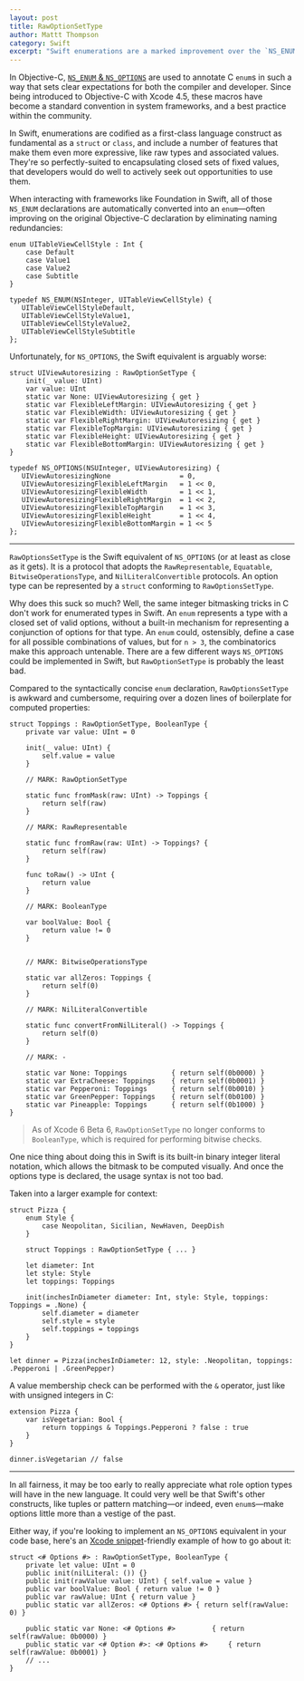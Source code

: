 ```yaml
---
layout: post
title: RawOptionSetType
author: Mattt Thompson
category: Swift
excerpt: "Swift enumerations are a marked improvement over the `NS_ENUM` macro in Objective-C. Unfortunately, `NS_OPTIONS` does not compare as favorably."
---
```


In Objective-C, [`NS_ENUM` & `NS_OPTIONS`](http://nshipster.com/ns_enum-ns_options/) are used to annotate C `enum`s in such a way that sets clear expectations for both the compiler and developer. Since being introduced to Objective-C with Xcode 4.5, these macros have become a standard convention in system frameworks, and a best practice within the community.

In Swift, enumerations are codified as a first-class language construct as fundamental as a `struct` or `class`, and include a number of features that make them even more expressive, like raw types and associated values. They're so perfectly-suited to encapsulating closed sets of fixed values, that developers would do well to actively seek out opportunities to use them.

When interacting with frameworks like Foundation in Swift, all of those `NS_ENUM` declarations are automatically converted into an `enum`—often improving on the original Objective-C declaration by eliminating naming redundancies:

~~~{swift}
enum UITableViewCellStyle : Int {
    case Default
    case Value1
    case Value2
    case Subtitle
}
~~~

~~~{objective-c}
typedef NS_ENUM(NSInteger, UITableViewCellStyle) {
   UITableViewCellStyleDefault,
   UITableViewCellStyleValue1,
   UITableViewCellStyleValue2,
   UITableViewCellStyleSubtitle
};
~~~

Unfortunately, for `NS_OPTIONS`, the Swift equivalent is arguably worse:

~~~{swift}
struct UIViewAutoresizing : RawOptionSetType {
    init(_ value: UInt)
    var value: UInt
    static var None: UIViewAutoresizing { get }
    static var FlexibleLeftMargin: UIViewAutoresizing { get }
    static var FlexibleWidth: UIViewAutoresizing { get }
    static var FlexibleRightMargin: UIViewAutoresizing { get }
    static var FlexibleTopMargin: UIViewAutoresizing { get }
    static var FlexibleHeight: UIViewAutoresizing { get }
    static var FlexibleBottomMargin: UIViewAutoresizing { get }
}
~~~

~~~{objective-c}
typedef NS_OPTIONS(NSUInteger, UIViewAutoresizing) {
   UIViewAutoresizingNone                 = 0,
   UIViewAutoresizingFlexibleLeftMargin   = 1 << 0,
   UIViewAutoresizingFlexibleWidth        = 1 << 1,
   UIViewAutoresizingFlexibleRightMargin  = 1 << 2,
   UIViewAutoresizingFlexibleTopMargin    = 1 << 3,
   UIViewAutoresizingFlexibleHeight       = 1 << 4,
   UIViewAutoresizingFlexibleBottomMargin = 1 << 5
};
~~~

* * *

`RawOptionsSetType` is the Swift equivalent of `NS_OPTIONS` (or at least as close as it gets). It is a protocol that adopts the `RawRepresentable`, `Equatable`, `BitwiseOperationsType`, and `NilLiteralConvertible` protocols. An option type can be represented by a `struct` conforming to `RawOptionsSetType`.

Why does this suck so much? Well, the same integer bitmasking tricks in C don't work for enumerated types in Swift. An `enum` represents a type with a closed set of valid options, without a built-in mechanism for representing a conjunction of options for that type. An `enum` could, ostensibly, define a case for all possible combinations of values, but for `n > 3`, the combinatorics make this approach untenable. There are a few different ways `NS_OPTIONS` could be implemented in Swift, but `RawOptionSetType` is probably the least bad.

Compared to the syntactically concise `enum` declaration, `RawOptionsSetType` is awkward and cumbersome, requiring over a dozen lines of boilerplate for computed properties:

~~~{swift}
struct Toppings : RawOptionSetType, BooleanType {
    private var value: UInt = 0

    init(_ value: UInt) {
        self.value = value
    }

    // MARK: RawOptionSetType

    static func fromMask(raw: UInt) -> Toppings {
        return self(raw)
    }

    // MARK: RawRepresentable

    static func fromRaw(raw: UInt) -> Toppings? {
        return self(raw)
    }

    func toRaw() -> UInt {
        return value
    }

    // MARK: BooleanType

    var boolValue: Bool {
        return value != 0
    }


    // MARK: BitwiseOperationsType

    static var allZeros: Toppings {
        return self(0)
    }

    // MARK: NilLiteralConvertible

    static func convertFromNilLiteral() -> Toppings {
        return self(0)
    }

    // MARK: -

    static var None: Toppings           { return self(0b0000) }
    static var ExtraCheese: Toppings    { return self(0b0001) }
    static var Pepperoni: Toppings      { return self(0b0010) }
    static var GreenPepper: Toppings    { return self(0b0100) }
    static var Pineapple: Toppings      { return self(0b1000) }
}
~~~

> As of Xcode 6 Beta 6, `RawOptionSetType` no longer conforms to `BooleanType`, which is required for performing bitwise checks.

One nice thing about doing this in Swift is its built-in binary integer literal notation, which allows the bitmask to be computed visually. And once the options type is declared, the usage syntax is not too bad.

Taken into a larger example for context:

~~~{swift}
struct Pizza {
    enum Style {
        case Neopolitan, Sicilian, NewHaven, DeepDish
    }

    struct Toppings : RawOptionSetType { ... }

    let diameter: Int
    let style: Style
    let toppings: Toppings

    init(inchesInDiameter diameter: Int, style: Style, toppings: Toppings = .None) {
        self.diameter = diameter
        self.style = style
        self.toppings = toppings
    }
}

let dinner = Pizza(inchesInDiameter: 12, style: .Neopolitan, toppings: .Pepperoni | .GreenPepper)
~~~

A value membership check can be performed with the `&` operator, just like with unsigned integers in C:

~~~{swift}
extension Pizza {
    var isVegetarian: Bool {
        return toppings & Toppings.Pepperoni ? false : true
    }
}

dinner.isVegetarian // false
~~~

* * *

In all fairness, it may be too early to really appreciate what role option types will have in the new language. It could very well be that Swift's other constructs, like tuples or pattern matching—or indeed, even `enum`s—make options little more than a vestige of the past.

Either way, if you're looking to implement an `NS_OPTIONS` equivalent in your code base, here's an [Xcode snippet](http://nshipster.com/xcode-snippets/)-friendly example of how to go about it:

~~~{swift}
struct <# Options #> : RawOptionSetType, BooleanType {
    private let value: UInt = 0
    public init(nilLiteral: ()) {}
    public init(rawValue value: UInt) { self.value = value }
    public var boolValue: Bool { return value != 0 }
    public var rawValue: UInt { return value }
    public static var allZeros: <# Options #> { return self(rawValue: 0) }

    public static var None: <# Options #>         { return self(rawValue: 0b0000) }
    public static var <# Option #>: <# Options #>     { return self(rawValue: 0b0001) }
    // ...
}
~~~
